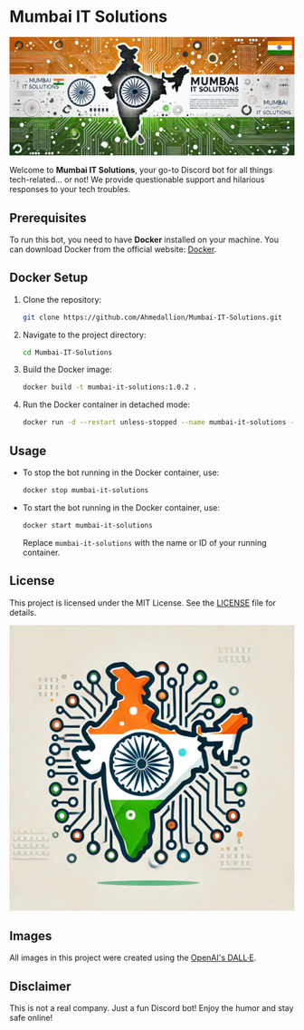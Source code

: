 # Mumbai IT Solutions

![Banner](images/banner.png)

Welcome to **Mumbai IT Solutions**, your go-to Discord bot for all things tech-related... or not! We provide questionable support and hilarious responses to your tech troubles.

## Prerequisites

To run this bot, you need to have **Docker** installed on your machine. You can download Docker from the official website: [Docker](https://www.docker.com/).

## Docker Setup

1. Clone the repository:
   ```bash
   git clone https://github.com/Ahmedallion/Mumbai-IT-Solutions.git
   ```

2. Navigate to the project directory:
   ```bash
   cd Mumbai-IT-Solutions
   ```

3. Build the Docker image:
   ```bash
   docker build -t mumbai-it-solutions:1.0.2 .
   ```

4. Run the Docker container in detached mode:
   ```bash
   docker run -d --restart unless-stopped --name mumbai-it-solutions -h mumbai-it-solutions -e BOT_TOKEN=your_bot_token_here mumbai-it-solutions:1.0.2
   ```

## Usage

- To stop the bot running in the Docker container, use:

    ```bash
    docker stop mumbai-it-solutions
    ```

- To start the bot running in the Docker container, use:

    ```bash
    docker start mumbai-it-solutions
    ```

    Replace `mumbai-it-solutions` with the name or ID of your running container.

## License

This project is licensed under the MIT License. See the [LICENSE](LICENSE) file for details.

![Logo](images/logo.png)

## Images

All images in this project were created using the [OpenAI's DALL·E](https://openai.com/index/dall-e/).

## Disclaimer

This is not a real company. Just a fun Discord bot! Enjoy the humor and stay safe online!